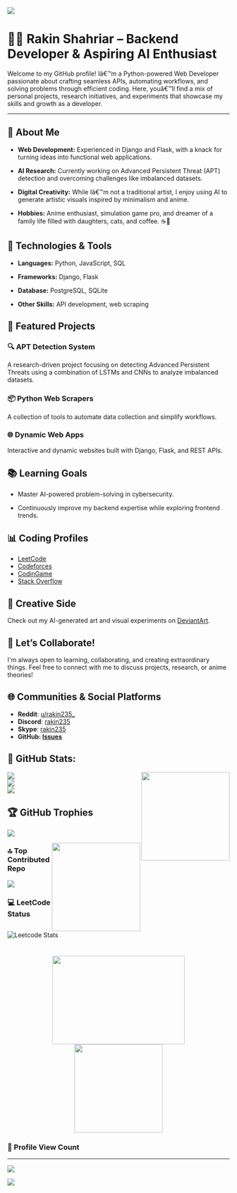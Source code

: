 ![](https://capsule-render.vercel.app/api?type=waving&color=gradient&height=100&section=header)


# 👨‍💻 Rakin Shahriar – Backend Developer & Aspiring AI Enthusiast



Welcome to my GitHub profile! Iâ€™m a Python-powered Web Developer passionate about crafting seamless APIs, automating workflows, and solving problems through efficient coding. Here, youâ€™ll find a mix of personal projects, research initiatives, and experiments that showcase my skills and growth as a developer.

---

## 🚀 About Me
- **Web Development:** Experienced in Django and Flask, with a knack for turning ideas into functional web applications.

- **AI Research:** Currently working on Advanced Persistent Threat (APT) detection and overcoming challenges like imbalanced datasets.

- **Digital Creativity:** While Iâ€™m not a traditional artist, I enjoy using AI to generate artistic visuals inspired by minimalism and anime.


- **Hobbies:** Anime enthusiast, simulation game pro, and dreamer of a family life filled with daughters, cats, and coffee. ☕🐾



## 🔧 Technologies & Tools

- **Languages:** Python, JavaScript, SQL

- **Frameworks:** Django, Flask

- **Database:** PostgreSQL, SQLite

- **Other Skills:** API development, web scraping



## 🌟 Featured Projects
### 🔍 APT Detection System

A research-driven project focusing on detecting Advanced Persistent Threats using a combination of LSTMs and CNNs to analyze imbalanced datasets.
### 📦 Python Web Scrapers
A collection of tools to automate data collection and simplify workflows.

### 🌐 Dynamic Web Apps

Interactive and dynamic websites built with Django, Flask, and REST APIs.


## 📚 Learning Goals

- Master AI-powered problem-solving in cybersecurity.

- Continuously improve my backend expertise while exploring frontend trends.


## 📊 Coding Profiles
- [LeetCode](https://leetcode.com/rakin54/)  
- [Codeforces](https://codeforces.com/profile/rakinsp)  
- [CodinGame](https://www.codingame.com/profile/6a1471f84e75952896860e9f55bd5c262906375)  
- [Stack Overflow](https://stackoverflow.com/users/16396049/rakin235?tab=profile)  
<!-- - [CodeSignal](https://app.codesignal.com/profile/rakin_shah_p)  -->




## 🎨 Creative Side


Check out my AI-generated art and visual experiments on [DeviantArt](https://www.deviantart.com/rakin235).


## 🤝 Let’s Collaborate!


I'm always open to learning, collaborating, and creating extraordinary things. Feel free to connect with me to discuss projects, research, or anime theories!



## 🌐 Communities & Social Platforms  

- **Reddit**: [u/rakin235_](https://www.reddit.com/user/rakin235_)  
- **Discord**: [rakin235](https://discord.com/users/rakin235)
- **Skype**: [rakin235](https://join.skype.com/invite/wdX8t4JazeJ7)
- **GitHub: [Issues](https://github.com/rakinplaban/rakinplaban/issues)** 




## 💫 GitHub Stats:

<img align="right" id="updatable" src="https://i.imgur.com/0UR3EaT.jpg" height="200">

![](https://github-readme-stats.vercel.app/api?username=rakinplaban&theme=dark&hide_border=false&include_all_commits=false&count_private=false)<br/>
![](https://github-readme-streak-stats.herokuapp.com/?user=rakinplaban&theme=dark&hide_border=false)<br/>
![](https://github-readme-stats.vercel.app/api/top-langs/?username=rakinplaban&theme=dark&hide_border=false&include_all_commits=false&count_private=false&layout=compact)


## 🏆 GitHub Trophies

![](https://github-profile-trophy.vercel.app/?username=rakinplaban&theme=radical&no-frame=false&no-bg=true&margin-w=4)


<!-- <img align="right" src="https://i.imgur.com/5GupOun.gif" height="200"> -->
<img align="right" src="https://i.imgur.com/qLqoHew.jpg" height="200">



### 🔝 Top Contributed Repo

![](https://github-contributor-stats.vercel.app/api?username=rakinplaban&limit=5&theme=dark&combine_all_yearly_contributions=true)

### 💻 LeetCode Status
![Leetcode Stats](https://leetcard.jacoblin.cool/rakin54)


<h1 align="center">
    <img src="https://i.imgur.com/8FbSeBG.gif" height="200" width="300">
    <!-- <img src="https://i.imgur.com/mCGpcqd.gifv" height="200"> -->
    <img src="https://images-wixmp-ed30a86b8c4ca887773594c2.wixmp.com/f/35c28fac-51f7-4c2f-be4c-b71f511d1cb6/dhrmoax-61b52640-df53-4ab4-a213-0f05760cf143.png/v1/fill/w_1182,h_676,q_70,strp/software_programmer_updated__by_rakin235_dhrmoax-pre.jpg?token=eyJ0eXAiOiJKV1QiLCJhbGciOiJIUzI1NiJ9.eyJzdWIiOiJ1cm46YXBwOjdlMGQxODg5ODIyNjQzNzNhNWYwZDQxNWVhMGQyNmUwIiwiaXNzIjoidXJuOmFwcDo3ZTBkMTg4OTgyMjY0MzczYTVmMGQ0MTVlYTBkMjZlMCIsIm9iaiI6W1t7ImhlaWdodCI6Ijw9NzMyIiwicGF0aCI6IlwvZlwvMzVjMjhmYWMtNTFmNy00YzJmLWJlNGMtYjcxZjUxMWQxY2I2XC9kaHJtb2F4LTYxYjUyNjQwLWRmNTMtNGFiNC1hMjEzLTBmMDU3NjBjZjE0My5wbmciLCJ3aWR0aCI6Ijw9MTI4MCJ9XV0sImF1ZCI6WyJ1cm46c2VydmljZTppbWFnZS5vcGVyYXRpb25zIl19.5Tvxogmz4zXxak8Ovr_j4HxT_vxBZMlVGkn4Azw_w4g" height="200">
    
</h1>




### 👀 Profile View Count
---
<!--
![](https://komarev.com/ghpvc/?username=rakinplaban)
![](https://count.getloli.com/get/@rakinplaban.github.readme)
-->
![](https://count.getloli.com/@rakinplaban?name=rakinplaban&theme=ai-1&padding=7&offset=0&align=top&scale=1&pixelated=1&darkmode=auto)


![](https://capsule-render.vercel.app/api?type=waving&color=gradient&height=100&section=footer)

